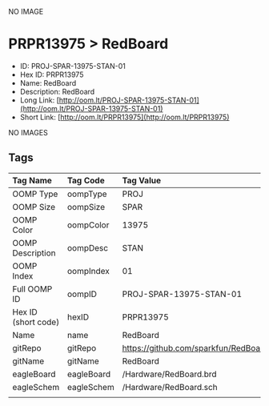 


  
NO IMAGE  
# PRPR13975 > RedBoard

- ID: PROJ-SPAR-13975-STAN-01
- Hex ID: PRPR13975
- Name: RedBoard
- Description: RedBoard
- Long Link: [http://oom.lt/PROJ-SPAR-13975-STAN-01](http://oom.lt/PROJ-SPAR-13975-STAN-01)
- Short Link: [http://oom.lt/PRPR13975](http://oom.lt/PRPR13975)
  
NO IMAGES  
## Tags
  

|Tag Name|Tag Code|Tag Value|
| :--- | :--- | :--- |
|OOMP Type|oompType|PROJ|
|OOMP Size|oompSize|SPAR|
|OOMP Color|oompColor|13975|
|OOMP Description|oompDesc|STAN|
|OOMP Index|oompIndex|01|
|Full OOMP ID|oompID|PROJ-SPAR-13975-STAN-01|
|Hex ID (short code)|hexID|PRPR13975|
|Name|name|RedBoard|
|gitRepo|gitRepo|https://github.com/sparkfun/RedBoard|
|gitName|gitName|RedBoard|
|eagleBoard|eagleBoard|/Hardware/RedBoard.brd|
|eagleSchem|eagleSchem|/Hardware/RedBoard.sch|
||||
